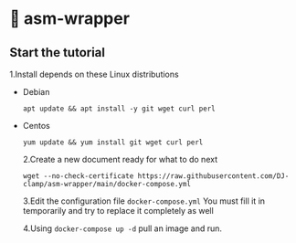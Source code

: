 ﻿# 🚢 asm-wrapper

## Start the tutorial

1.Install depends on these Linux distributions

- Debian

  `apt update && apt install -y git wget curl perl`

- Centos

  `yum update && yum install git wget curl perl`

  2.Create a new document ready for what to do next

  `wget --no-check-certificate https://raw.githubusercontent.com/DJ-clamp/asm-wrapper/main/docker-compose.yml`

  3.Edit the configuration file `docker-compose.yml` You must fill it in temporarily and try to replace it completely as well

  4.Using `docker-compose up -d` pull an image and run.
